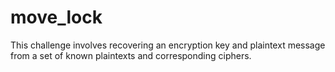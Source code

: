 # move_lock

This challenge involves recovering an encryption key and plaintext message from a set of known plaintexts and corresponding ciphers.  